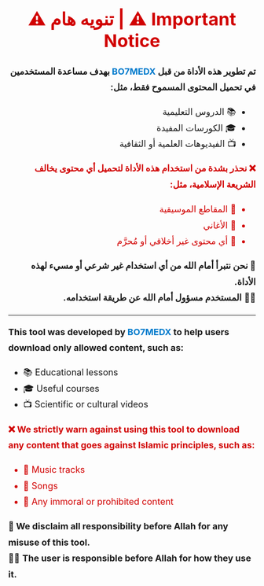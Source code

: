 <h1 align="center" style="font-size: 36px; color: #d10000;">⚠️ تنويه هام | ⚠️ Important Notice</h1>

<div dir="rtl" align="right" style="font-size: 18px; line-height: 1.8;">

<p><strong>تم تطوير هذه الأداة من قبل <span style="color:#007acc;">BO7MEDX</span> بهدف مساعدة المستخدمين في تحميل المحتوى المسموح فقط، مثل:</strong></p>

<ul>
  <li>📚 الدروس التعليمية</li>
  <li>🎓 الكورسات المفيدة</li>
  <li>📺 الفيديوهات العلمية أو الثقافية</li>
</ul>

<p style="color: #d10000;"><strong>❌ نحذر بشدة من استخدام هذه الأداة لتحميل أي محتوى يخالف الشريعة الإسلامية، مثل:</strong></p>

<ul style="color: #d10000;">
  <li>🎵 المقاطع الموسيقية</li>
  <li>🎤 الأغاني</li>
  <li>🚫 أي محتوى غير أخلاقي أو مُحرَّم</li>
</ul>

<p><strong>📌 نحن نتبرأ أمام الله من أي استخدام غير شرعي أو مسيء لهذه الأداة.</strong><br>
🧑‍⚖️ <strong>المستخدم مسؤول أمام الله عن طريقة استخدامه.</strong></p>

</div>

---

<div align="left" style="font-size: 18px; line-height: 1.8;">

<p><strong>This tool was developed by <span style="color:#007acc;">BO7MEDX</span> to help users download only allowed content, such as:</strong></p>

<ul>
  <li>📚 Educational lessons</li>
  <li>🎓 Useful courses</li>
  <li>📺 Scientific or cultural videos</li>
</ul>

<p style="color: #d10000;"><strong>❌ We strictly warn against using this tool to download any content that goes against Islamic principles, such as:</strong></p>

<ul style="color: #d10000;">
  <li>🎵 Music tracks</li>
  <li>🎤 Songs</li>
  <li>🚫 Any immoral or prohibited content</li>
</ul>

<p><strong>📌 We disclaim all responsibility before Allah for any misuse of this tool.</strong><br>
🧑‍⚖️ <strong>The user is responsible before Allah for how they use it.</strong></p>

</div>
